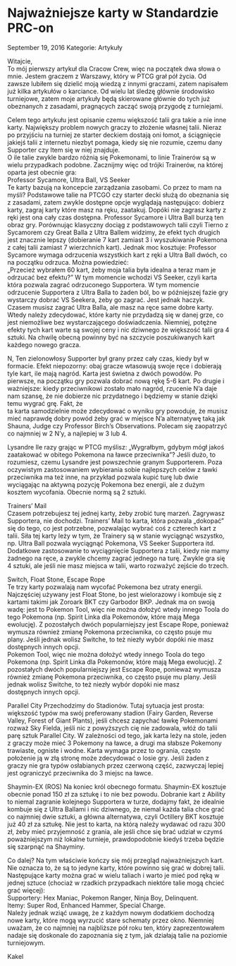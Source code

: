 # Najważniejsze karty w Standardzie PRC-on 

September 19, 2016
Kategorie: Artykuły

Witajcie,  
To mój pierwszy artykuł dla Cracow Crew, więc na początek dwa słowa o mnie. Jestem graczem z Warszawy, który w PTCG grał pół życia. Od zawsze lubiłem się dzielić moją wiedzą z innymi graczami, zatem napisałem już kilka artykułów o karciance. Od wielu lat śledzę głównie środowisko turniejowe, zatem moje artykuły będą skierowane głównie do tych już obeznanych z zasadami, pragnących zacząć swoją przygodę z turniejami.

Celem tego artykułu jest opisanie czemu większość talii gra takie a nie inne karty. Największy problem nowych graczy to złożenie własnej talii. Nieraz po przyjściu na turniej ze starter deckiem dostają oni łomot, a ściągnięcie jakiejś talii z internetu niezbyt pomaga, kiedy się nie rozumie, czemu dany Supporter czy Item się w niej znajduje.  
O ile talie zwykle bardzo różnią się Pokemonami, to linie Trainerów są w wielu przypadkach podobne. Zacznijmy więc od trójki Trainerów, na której oparta jest obecnie gra:  
Professor Sycamore, Ultra Ball, VS Seeker  
Te karty bazują na koncepcie zarządzania zasobami. Co przez to mam na myśli? Podstawowe talie na PTCGO czy starter decki służą do obeznania się z zasadami, zatem zwykle dostępne opcje wyglądają następująco: dobierz karty, zagraj karty które masz na ręku, zaatakuj. Dopóki nie zagrasz karty z ręki jest ona cały czas dostępna. Professor Sycamore i Ultra Ball burzą ten obraz gry. Porównując klasyczny dociąg z podstawowych talii czyli Tierno z Sycamorem czy Great Balla z Ultra Ballem widzimy, że efekt tych drugich jest znacznie lepszy (dobieranie 7 kart zamiast 3 i wyszukiwanie Pokemona z całej talii zamiast 7 wierzchnich kart). Jednak moc kosztuje: Professor Sycamore wymaga odrzucenia wszystkich kart z ręki a Ultra Ball dwóch, co na początku odrzuca. Można powiedzieć:  
„Przecież wybrałem 60 kart, żeby moja talia była idealna a teraz mam je odrzucać bez efektu?” W tym momencie wchodzi VS Seeker, czyli karta która pozwala zagrać odrzuconego Supportera. W tym momencie odrzucenie Supportera z Ultra Balla to żaden ból, bo w późniejszej fazie gry wystarczy dobrać VS Seekera, żeby go zagrać. Jest jednak haczyk. Czasem musisz zagrać Ultra Balla, ale masz na ręce same dobre karty. Wtedy należy zdecydować, które karty nie przydadzą się w danej grze, co jest niemożliwe bez wystarczającego doświadczenia. Niemniej, potężne efekty tych kart warte są swojej ceny i nic dziwnego że większość talii gra 4 sztuki. Na chwilę obecną powinny być na szczycie poszukiwanych kart każdego nowego gracza.

N, Ten zielonowłosy Supporter był grany przez cały czas, kiedy był w formacie. Efekt niepozorny: obaj gracze wtasowują swoje ręce i dobierają tyle kart, ile mają nagród. Karta jest świetna z dwóch powodów. Po pierwsze, na początku gry pozwala dobrać nową rękę 5-6 kart. Po drugie i ważniejsze: kiedy przeciwnikowi zostało mało nagród, rzucenie N’a daje nam szansę, że nie dobierze nic przydatnego i będziemy w stanie dzięki temu wygrać grę. Fakt, że  
ta karta samodzielnie może zdecydować o wyniku gry powoduje, że musisz mieć naprawdę dobry powód żeby grać w miejsce N’a alternatywę taką jak Shauna, Judge czy Professor Birch’s Observations. Polecam się zaopatrzyć co najmniej w 2 N’y, a najlepiej w 3 lub 4.

Lysandre Ile razy grając w PTCG myślisz: „Wygrałbym, gdybym mógł jakoś zaatakować w obitego Pokemona na ławce przeciwnika”? Jeśli dużo, to rozumiesz, czemu Lysandre jest powszechnie granym Supporterem. Poza oczywistym zastosowaniem wybierania sobie najlepszych celów z ławki przeciwnika ma też inne, na przykład pozwala kupić turę lub dwie wyciągając na aktywną pozycję Pokemona bez energii, ale z dużym kosztem wycofania. Obecnie normą są 2 sztuki.

Trainers’ Mail  
Czasem potrzebujesz tej jednej karty, żeby zrobić turę marzeń. Zagrywasz Supportera, nie dochodzi. Trainers’ Mail to karta, która pozwala „dokopać” się do tego, co jest potrzebne, pozwalając wybrać coś z czterech kart z talii. Siła tej karty leży w tym, że Trainery są w stanie wyciągnąć wszystko, np. Ultra Ball pozwala wyciągnąć Pokemona, VS Seeker Supportera itd. Dodatkowe zastosowanie to wyciągnięcie Supportera z talii, kiedy nie mamy żadnego na ręce, a zwykle chcemy zagrać jednego na turę. Zwykle gra się 4 sztuki, ale jeśli nie masz miejsca w talii, warto rozważyć zejście do trzech.

Switch, Float Stone, Escape Rope  
Te trzy karty pozwalają nam wycofać Pokemona bez utraty energii. Najczęściej używany jest Float Stone, bo jest wielorazowy i kombuje się z kartami takimi jak Zoroark BKT czy Garbodor BKP. Jednak ma on swoją wadę: jest to Pokemon Tool, więc nie można dołożyć wtedy innego Toola do tego Pokemona (np. Spirit Linka dla Pokemonów, które mają Mega ewolucję). Z pozostałych dwóch popularniejszy jest Escape Rope, ponieważ wymusza również zmianę Pokemona przeciwnika, co często psuje mu plany. Jeśli jednak wolisz Switche, to też niezły wybór dopóki nie masz dostępnych innych opcji.  
Pokemon Tool, więc nie można dołożyć wtedy innego Toola do tego Pokemona (np. Spirit Linka dla Pokemonów, które mają Mega ewolucję). Z pozostałych dwóch popularniejszy jest Escape Rope, ponieważ wymusza również zmianę Pokemona przeciwnika, co często psuje mu plany. Jeśli jednak wolisz Switche, to też niezły wybór dopóki nie masz dostępnych innych opcji.  

Parallel City
Przechodzimy do Stadionów. Tutaj sytuacja jest prosta: większość typów ma swój preferowany stadion (Fairy Garden, Reverse Valley, Forest of Giant Plants), jeśli chcesz zapychać ławkę Pokemonami rozważ Sky Fielda, jeśli nic z powyższych cię nie zadowala, włóż do talii parę sztuk Parallel City. W zależności od tego, jak karta leży na stole, jeden z graczy może mieć 3 Pokemony na ławce, a drugi ma słabsze Pokemony trawiaste, ogniste i wodne. Karta wymaga przez to ogrania, często położenie ją w złą stronę może zdecydować o losie gry. Jeśli żaden z graczy nie gra typów osłabianych przez czerwoną część, zazwyczaj lepiej jest ograniczyć przeciwnika do 3 miejsc na ławce.

Shaymin-EX (ROS)
Na koniec król obecnego formatu. Shaymin-EX kosztuje obecnie ponad 150 zł za sztukę i to nie bez powodu. Dobranie kart z Ability to niemal zagranie kolejnego Supportera w turze, dodajmy fakt, że idealnie kombuje się z Ultra Ballami i nic dziwnego, że niemal każda talia chce grać co najmniej dwie sztuki, a główna alternatywa, czyli Octillery BKT kosztuje już 40 zł za sztukę. Nie jest to karta, na którą należy wydawać od razu 300 zł, żeby mieć przyjemność z grania, ale jeśli chce się brać udział w czymś poważniejszym niż lokalne turnieje, prawdopodobnie kiedyś trzeba będzie się szarpnąć na Shayminy.  

Co dalej?
Na tym właściwie kończy się mój przegląd najważniejszych kart. Nie oznacza to, że są to jedyne karty, które powinno się grać w dobrej talii.  
Następujące karty można grać w wielu taliach i warto je mieć pod ręką w jednej sztuce (chociaż w rzadkich przypadkach niektóre talie mogą chcieć grać więcej):  
Supportery: Hex Maniac, Pokemon Ranger, Ninja Boy, Delinquent.  
Itemy: Super Rod, Enhanced Hammer, Special Charge.  
Należy jednak wziąć uwagę, że z każdym nowym dodatkiem dochodzą nowe karty, które mogą wyrzucić stare schematy przez okno. Niemniej uważam, że co najmniej na najbliższe pół roku ten, który zaprezentowałem nadaje się doskonale do zapoznania się z tym, jak działają talie na poziomie turniejowym.

Kakel  
